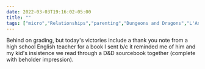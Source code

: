 ```yaml
---
date: 2022-03-03T19:16:02-05:00
title: ""
tags: ["micro","Relationships","parenting","Dungeons and Dragons","L'Anomalie"]
---
```

Behind on grading, but today's victories include a thank you note from a high school English teacher for a book I sent b/c it reminded me of him and my kid's insistence we read through a D&D sourcebook together (complete with beholder impression).
